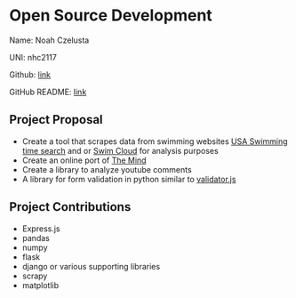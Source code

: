 # Open Source Development

Name: Noah Czelusta

UNI: nhc2117

Github: [link](https://github.com/swimninja247)

GitHub README: [link](https://github.com/swimninja247/swimninja247/blob/main/README.md)


## Project Proposal
- Create a tool that scrapes data from swimming websites [USA Swimming time search](https://www.usaswimming.org/times/individual-times-search) and or [Swim Cloud](https://www.swimcloud.com) for analysis purposes
- Create an online port of [The Mind](https://boardgamegeek.com/boardgame/244992/mind)
- Create a library to analyze youtube comments
- A library for form validation in python similar to [validator.js](https://github.com/mikeerickson/validatorjs)

## Project Contributions
- Express.js
- pandas
- numpy
- flask
- django or various supporting libraries
- scrapy
- matplotlib
